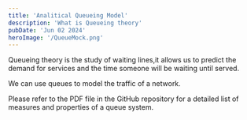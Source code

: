 ```yaml
---
title: 'Analitical Queueing Model'
description: 'What is Queueing theory'
pubDate: 'Jun 02 2024'
heroImage: '/QueueMock.png'
---
```

Queueing theory is the study of waiting lines,it allows us to predict the demand for services and the time someone will be waiting until served.

We can use queues to model the traffic of a network.

Please refer to the PDF file in the GitHub repository for a detailed list of measures and properties of a queue system.

